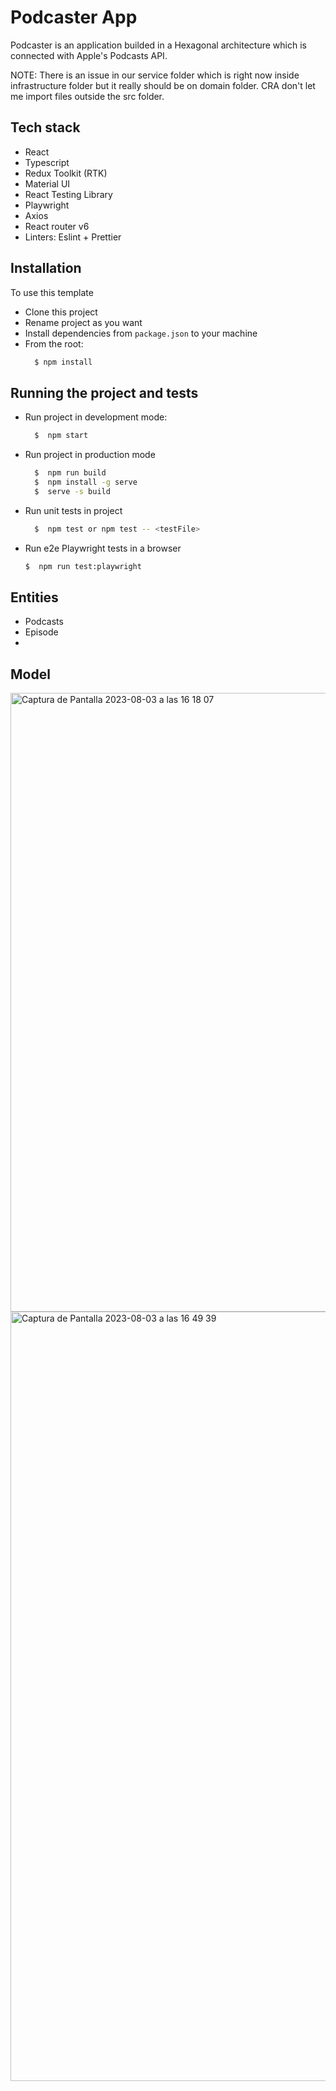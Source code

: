 # Podcaster App
Podcaster is an application builded in a Hexagonal architecture which is connected with Apple's Podcasts API.

NOTE: There is an issue in our service folder which is right now inside infrastructure folder but it really should be on domain folder. CRA don't let me import files outside the src folder.

## Tech stack
- React
- Typescript
- Redux Toolkit (RTK)
- Material UI
- React Testing Library
- Playwright
- Axios
- React router v6
- Linters: Eslint + Prettier

## Installation
To use this template

- Clone this project
- Rename project as you want
- Install dependencies from `package.json` to your machine
- From the root:
  ```bash
    $ npm install
  ```
## Running the project and tests

- Run project in development mode:
  ```bash
    $  npm start
  ```

- Run project in production mode
  ```bash
    $  npm run build
    $  npm install -g serve
    $  serve -s build
  ```

- Run unit tests in project

  ```bash
    $  npm test or npm test -- <testFile>

  ```

- Run e2e Playwright tests in a browser

  ```bash
  $  npm run test:playwright

  ```

## Entities
 - Podcasts
 - Episode
 - 
## Model
<img width="990" alt="Captura de Pantalla 2023-08-03 a las 16 18 07" src="https://github.com/dandradel/podcaster/assets/10507504/4f5cb8bc-02c1-450f-80e8-71e701a381ed">

<img width="1231" alt="Captura de Pantalla 2023-08-03 a las 16 49 39" src="https://github.com/dandradel/podcaster/assets/10507504/676c5950-d60a-4899-8f1d-0b1a5222a9b4">


